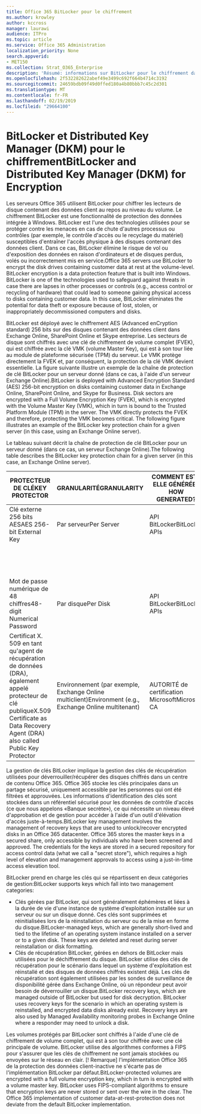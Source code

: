 ```yaml
---
title: Office 365 BitLocker pour le chiffrement
ms.author: krowley
author: kccross
manager: laurawi
audience: ITPro
ms.topic: article
ms.service: Office 365 Administration
localization_priority: None
search.appverid:
- MET150
ms.collection: Strat_O365_Enterprise
description: 'Résumé: informations sur BitLocker pour le chiffrement dans le Cloud.'
ms.openlocfilehash: 2f532282622abef49e3499c692f664b4714c3192
ms.sourcegitcommit: 24659bdb09f49d0ffed180a4b80bbb7c45c2d301
ms.translationtype: MT
ms.contentlocale: fr-FR
ms.lasthandoff: 02/19/2019
ms.locfileid: "29664100"
---
```

# <a name="bitlocker-and-distributed-key-manager-dkm-for-encryption"></a><span data-ttu-id="8c71d-103">BitLocker et Distributed Key Manager (DKM) pour le chiffrement</span><span class="sxs-lookup"><span data-stu-id="8c71d-103">BitLocker and Distributed Key Manager (DKM) for Encryption</span></span>
<span data-ttu-id="8c71d-p101">Les serveurs Office 365 utilisent BitLocker pour chiffrer les lecteurs de disque contenant des données client au repos au niveau du volume. Le chiffrement BitLocker est une fonctionnalité de protection des données intégrée à Windows. BitLocker est l'une des technologies utilisées pour se protéger contre les menaces en cas de chute d'autres processus ou contrôles (par exemple, le contrôle d'accès ou le recyclage du matériel) susceptibles d'entraîner l'accès physique à des disques contenant des données client. Dans ce cas, BitLocker élimine le risque de vol ou d'exposition des données en raison d'ordinateurs et de disques perdus, volés ou incorrectement mis en service.</span><span class="sxs-lookup"><span data-stu-id="8c71d-p101">Office 365 servers use BitLocker to encrypt the disk drives containing customer data at rest at the volume-level. BitLocker encryption is a data protection feature that is built into Windows. BitLocker is one of the technologies used to safeguard against threats in case there are lapses in other processes or controls (e.g., access control or recycling of hardware) that could lead to someone gaining physical access to disks containing customer data. In this case, BitLocker eliminates the potential for data theft or exposure because of lost, stolen, or inappropriately decommissioned computers and disks.</span></span>

<span data-ttu-id="8c71d-p102">BitLocker est déployé avec le chiffrement AES (Advanced enCryption standard) 256 bits sur des disques contenant des données client dans Exchange Online, SharePoint Online et Skype entreprise. Les secteurs de disque sont chiffrés avec une clé de chiffrement de volume complet (FVEK), qui est chiffrée avec la clé VMK (volume Master Key), qui est à son tour liée au module de plateforme sécurisée (TPM) du serveur. Le VMK protège directement la FVEK et, par conséquent, la protection de la clé VMK devient essentielle. La figure suivante illustre un exemple de la chaîne de protection de clé BitLocker pour un serveur donné (dans ce cas, à l'aide d'un serveur Exchange Online).</span><span class="sxs-lookup"><span data-stu-id="8c71d-p102">BitLocker is deployed with Advanced Encryption Standard (AES) 256-bit encryption on disks containing customer data in Exchange Online, SharePoint Online, and Skype for Business. Disk sectors are encrypted with a Full Volume Encryption Key (FVEK), which is encrypted with the Volume Master Key (VMK), which in turn is bound to the Trusted Platform Module (TPM) in the server. The VMK directly protects the FVEK and therefore, protecting the VMK becomes critical. The following figure illustrates an example of the BitLocker key protection chain for a given server (in this case, using an Exchange Online server).</span></span>

<span data-ttu-id="8c71d-112">Le tableau suivant décrit la chaîne de protection de clé BitLocker pour un serveur donné (dans ce cas, un serveur Exchange Online).</span><span class="sxs-lookup"><span data-stu-id="8c71d-112">The following table describes the BitLocker key protection chain for a given server (in this case, an Exchange Online server).</span></span>

| <span data-ttu-id="8c71d-113">PROTECTEUR DE CLÉ</span><span class="sxs-lookup"><span data-stu-id="8c71d-113">KEY PROTECTOR</span></span> | <span data-ttu-id="8c71d-114">GRANULARITÉ</span><span class="sxs-lookup"><span data-stu-id="8c71d-114">GRANULARITY</span></span> | <span data-ttu-id="8c71d-115">COMMENT EST-ELLE GÉNÉRÉE?</span><span class="sxs-lookup"><span data-stu-id="8c71d-115">HOW GENERATED?</span></span> | <span data-ttu-id="8c71d-116">OÙ EST-IL STOCKÉ?</span><span class="sxs-lookup"><span data-stu-id="8c71d-116">WHERE IS IT STORED?</span></span> | <span data-ttu-id="8c71d-117">PROTÈGE</span><span class="sxs-lookup"><span data-stu-id="8c71d-117">PROTECTION</span></span> |
|--------------------------------------------------------------------------------|-------------------------------------------------|----------------|-------------------------|--------------------------------------------------------------------------------------------------|
| <span data-ttu-id="8c71d-118">Clé externe 256 bits AES</span><span class="sxs-lookup"><span data-stu-id="8c71d-118">AES 256-bit External Key</span></span> | <span data-ttu-id="8c71d-119">Par serveur</span><span class="sxs-lookup"><span data-stu-id="8c71d-119">Per Server</span></span> | <span data-ttu-id="8c71d-120">API BitLocker</span><span class="sxs-lookup"><span data-stu-id="8c71d-120">BitLocker APIs</span></span> | <span data-ttu-id="8c71d-121">TPM ou secrets secrets</span><span class="sxs-lookup"><span data-stu-id="8c71d-121">TPM or Secret Safe</span></span> | <span data-ttu-id="8c71d-122">Lockbox/contrôle d'accès</span><span class="sxs-lookup"><span data-stu-id="8c71d-122">Lockbox / Access Control</span></span> |
|  |  |  | <span data-ttu-id="8c71d-123">Registre du serveur de boîtes aux lettres</span><span class="sxs-lookup"><span data-stu-id="8c71d-123">Mailbox Server Registry</span></span> | <span data-ttu-id="8c71d-124">TPM chiffré</span><span class="sxs-lookup"><span data-stu-id="8c71d-124">TPM encrypted</span></span> |
| <span data-ttu-id="8c71d-125">Mot de passe numérique de 48 chiffres</span><span class="sxs-lookup"><span data-stu-id="8c71d-125">48-digit Numerical Password</span></span> | <span data-ttu-id="8c71d-126">Par disque</span><span class="sxs-lookup"><span data-stu-id="8c71d-126">Per Disk</span></span> | <span data-ttu-id="8c71d-127">API BitLocker</span><span class="sxs-lookup"><span data-stu-id="8c71d-127">BitLocker APIs</span></span> | <span data-ttu-id="8c71d-128">Active Directory</span><span class="sxs-lookup"><span data-stu-id="8c71d-128">Active Directory</span></span> | <span data-ttu-id="8c71d-129">Lockbox/contrôle d'accès</span><span class="sxs-lookup"><span data-stu-id="8c71d-129">Lockbox / Access Control</span></span> |
| <span data-ttu-id="8c71d-130">Certificat X. 509 en tant qu'agent de récupération de données (DRA), également appelé protecteur de clé publique</span><span class="sxs-lookup"><span data-stu-id="8c71d-130">X.509 Certificate as Data Recovery Agent (DRA) also called Public Key Protector</span></span> | <span data-ttu-id="8c71d-131">Environnement (par exemple, Exchange Online multiclient)</span><span class="sxs-lookup"><span data-stu-id="8c71d-131">Environment (e.g., Exchange Online multitenant)</span></span> | <span data-ttu-id="8c71d-132">AUTORITÉ de certification Microsoft</span><span class="sxs-lookup"><span data-stu-id="8c71d-132">Microsoft CA</span></span> | <span data-ttu-id="8c71d-133">Système de génération</span><span class="sxs-lookup"><span data-stu-id="8c71d-133">Build System</span></span> | <span data-ttu-id="8c71d-p103">Aucun utilisateur ne dispose du mot de passe complet de la clé privée. Le mot de passe est sous protection physique.</span><span class="sxs-lookup"><span data-stu-id="8c71d-p103">No one user has the full password to the private key. The password is under physical protection.</span></span> |


<span data-ttu-id="8c71d-p104">La gestion de clés BitLocker implique la gestion des clés de récupération utilisées pour déverrouiller/récupérer des disques chiffrés dans un centre de contenu Office 365. Office 365 stocke les clés principales dans un partage sécurisé, uniquement accessible par les personnes qui ont été filtrées et approuvées. Les informations d'identification des clés sont stockées dans un référentiel sécurisé pour les données de contrôle d'accès (ce que nous appelons «Banque secrète»), ce qui nécessite un niveau élevé d'approbation et de gestion pour accéder à l'aide d'un outil d'élévation d'accès juste-à-temps.</span><span class="sxs-lookup"><span data-stu-id="8c71d-p104">BitLocker key management involves the management of recovery keys that are used to unlock/recover encrypted disks in an Office 365 datacenter. Office 365 stores the master keys in a secured share, only accessible by individuals who have been screened and approved. The credentials for the keys are stored in a secured repository for access control data (what we call a "secret store"), which requires a high level of elevation and management approvals to access using a just-in-time access elevation tool.</span></span>

<span data-ttu-id="8c71d-139">BitLocker prend en charge les clés qui se répartissent en deux catégories de gestion:</span><span class="sxs-lookup"><span data-stu-id="8c71d-139">BitLocker supports keys which fall into two management categories:</span></span>
- <span data-ttu-id="8c71d-p105">Clés gérées par BitLocker, qui sont généralement éphémères et liées à la durée de vie d'une instance de système d'exploitation installée sur un serveur ou sur un disque donné. Ces clés sont supprimées et réinitialisées lors de la réinstallation du serveur ou de la mise en forme du disque.</span><span class="sxs-lookup"><span data-stu-id="8c71d-p105">BitLocker-managed keys, which are generally short-lived and tied to the lifetime of an operating system instance installed on a server or to a given disk. These keys are deleted and reset during server reinstallation or disk formatting.</span></span>
- <span data-ttu-id="8c71d-p106">Clés de récupération BitLocker, gérées en dehors de BitLocker mais utilisées pour le déchiffrement du disque. BitLocker utilise des clés de récupération pour le scénario dans lequel un système d'exploitation est réinstallé et des disques de données chiffrés existent déjà. Les clés de récupération sont également utilisées par les sondes de surveillance de disponibilité gérée dans Exchange Online, où un répondeur peut avoir besoin de déverrouiller un disque.</span><span class="sxs-lookup"><span data-stu-id="8c71d-p106">BitLocker recovery keys, which are managed outside of BitLocker but used for disk decryption. BitLocker uses recovery keys for the scenario in which an operating system is reinstalled, and encrypted data disks already exist. Recovery keys are also used by Managed Availability monitoring probes in Exchange Online where a responder may need to unlock a disk.</span></span>

<span data-ttu-id="8c71d-p107">Les volumes protégés par BitLocker sont chiffrés à l'aide d'une clé de chiffrement de volume complet, qui est à son tour chiffrée avec une clé principale de volume. BitLocker utilise des algorithmes conformes à FIPS pour s'assurer que les clés de chiffrement ne sont jamais stockées ou envoyées sur le réseau en clair. [! Remarque] l'implémentation Office 365 de la protection des données client-inactive ne s'écarte pas de l'implémentation BitLocker par défaut.</span><span class="sxs-lookup"><span data-stu-id="8c71d-p107">BitLocker-protected volumes are encrypted with a full volume encryption key, which in turn is encrypted with a volume master key. BitLocker uses FIPS-compliant algorithms to ensure that encryption keys are never stored or sent over the wire in the clear. The Office 365 implementation of customer data-at-rest-protection does not deviate from the default BitLocker implementation.</span></span>